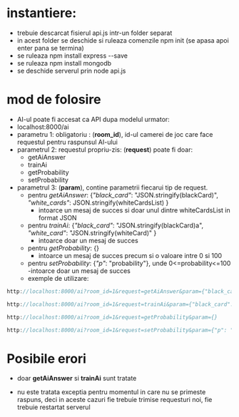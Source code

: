 # instantiere:
  - trebuie descarcat fisierul api.js intr-un folder separat
  - in acest folder se deschide si ruleaza comenzile npm init (se apasa apoi enter pana se termina)
  - se ruleaza npm install express --save
  - se ruleaza npm install mongodb
  - se deschide serverul prin node api.js
# mod de folosire
  - AI-ul poate fi accesat ca API dupa modelul urmator: 
  - localhost:8000/ai
  - parametru 1: obligatoriu : (**room_id**), id-ul camerei de joc care face requestul pentru raspunsul AI-ului
  - parametrul 2: requestul propriu-zis: (**request**) poate fi doar:
    - getAiAnswer
    - trainAi
    - getProbability
    - setProbability
  - parametrul 3: (**param**), contine parametrii fiecarui tip de request.
    - pentru *getAiAnswer*: {*"black_card"*: "JSON.stringify(blackCard)", *"white_cards"*: JSON.stringify(whiteCardsList) }
      - intoarce un mesaj de succes si doar unul dintre whiteCardsList in format JSON
    - pentru *trainAi*: {*"black_card"*: "JSON.stringify(blackCard)a", *"white_card"*: "JSON.stringify(whiteCard)" }
      - intoarce doar un mesaj de succes
    - pentru *getProbability*: {}
      - intoarce un mesaj de succes precum si o valoare intre 0 si 100
    - pentru *setProbability*: {*"p"*: "probability"}, unde 0<=probability<=100
      -intoarce doar un mesaj de succes
    - exemple de utilizare: 




```javascript
http://localhost:8000/ai?room_id=1&request=getAiAnswer&param={"black_card": { "id": "1", "text": "I got 99 problems but  ain't one.", "pick": "1" },  "white_cards": [{ "_id": "1", "text":  "Man meat."},  { "_id": "2", "text": "Autocannibalism."}] }
```

```javascript
http://localhost:8000/ai?room_id=1&request=trainAi&param={"black_card": { "_id": "1", "text": "I got 99 problems but  ain't one.", "pick": "1" }, "white_card": { "_id": "1", "text":  "Man meat."}}
```

```javascript
http://localhost:8000/ai?room_id=1&request=getProbability&param={}
```

```javascript
http://localhost:8000/ai?room_id=1&request=setProbability&param={"p": "30"}
```
    
# Posibile erori

  - doar **getAiAnswer** si **trainAi** sunt tratate

  - nu este tratata exceptia pentru momentul in care nu se primeste raspuns, deci in aceste cazuri fie trebuie trimise requesturi noi, fie trebuie restartat serverul

